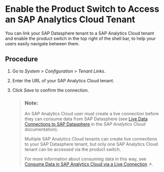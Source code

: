 <!-- loio40db56764bff4f9ab7eace16ac8e7e67 -->

# Enable the Product Switch to Access an SAP Analytics Cloud Tenant

You can link your SAP Datasphere tenant to a SAP Analytics Cloud tenant and enable the product switch in the top right of the shell bar, to help your users easily navigate between them.



## Procedure

1.  Go to *System* \> *Configuration* \> *Tenant Links*.

2.  Enter the URL of your SAP Analytics Cloud tenant.

3.  Click *Save* to confirm the connection.

    > ### Note:  
    > An SAP Analytics Cloud user must create a live connection before they can consume data from SAP Datasphere \(see [Live Data Connections to SAP Datasphere](https://help.sap.com/docs/SAP_ANALYTICS_CLOUD/00f68c2e08b941f081002fd3691d86a7/ad4281e2875949f0b4d45d1072ff4c38.html) in the *SAP Analytics Cloud* documentation\).
    > 
    > Multiple SAP Analytics Cloud tenants can create live connections to your SAP Datasphere tenant, but only one SAP Analytics Cloud tenant can be accessed via the product switch.
    > 
    > For more information about consuming data in this way, see [Consume Data in SAP Analytics Cloud via a Live Connection](https://help.sap.com/viewer/c8a54ee704e94e15926551293243fd1d/cloud/en-US/a2c5486c03174620be9de3c8c769ce54.html "You can create a live connection from SAP Analytics Cloud to SAP Datasphere and consume data exposed as analytic models, perspectives, and views to create stories and analytic applications.") :arrow_upper_right:.


